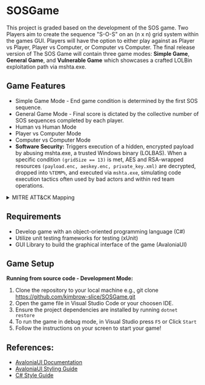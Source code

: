 # SOSGame
This project is graded based on the development of the SOS game. Two Players aim to create the sequence "S-O-S" on an (n x n) grid system within the games GUI. Players will have the option to either play against as Player vs Player, Player vs Computer, or Computer vs Computer. The final release version of The SOS Game will contain three game modes: **Simple Game**, **General Game**, and **Vulnerable Game** which showcases a crafted LOLBin exploitation path via mshta.exe. 

## Game Features
- Simple Game Mode - End game condition is determined by the first SOS sequence.
- General Game Mode - Final score is dictated by the collective number of SOS sequences completed by each player.
- Human vs Human  Mode
- Player vs Computer Mode
- Computer vs Computer Mode
- **Software Security:** Triggers execution of a hidden, encrypted payload by abusing mshta.exe, a trusted Windows binary (LOLBAS). When a specific condition ```(gridSize == 13)``` is met, AES and RSA-wrapped resources ```(payload.enc, aeskey.enc, private_key.xml)``` are decrypted, dropped into ```%TEMP%```, and executed via ```mshta.exe```, simulating code execution tactics often used by bad actors and within red team operations.


<details>
  <summary> MITRE ATT&CK Mapping</summary>

  
| Technique | Description | ID |
|----------|-------------|----|
| **Signed Binary Proxy Execution: MSHTA** | Executes HTA content through `mshta.exe` | [T1218.005](https://attack.mitre.org/techniques/T1218/005/) |
| **Obfuscated Files or Information** | Encrypts payloads with AES+RSA to avoid detection | [T1027](https://attack.mitre.org/techniques/T1027/) |
| **Ingress Tool Transfer** | Drops payload to local file system (`%TEMP%`) | [T1105](https://attack.mitre.org/techniques/T1105/) |
| **Scripting: VBScript** | Executes script logic via `.hta` format | [T1059.005](https://attack.mitre.org/techniques/T1059/005/) |
| **User Execution (Logic Flaw Trigger)** | Custom logic-based trigger on `gridSize == 13` | [T1204](https://attack.mitre.org/techniques/T1204/) |

</details>



## Requirements
- Develop game with an object-oriented programming language (C#)
- Utilize unit testing frameworks for testing (xUnit)
- GUI Library to build the graphical interface of the game (AvaloniaUI)

## Game Setup
**Running from source code - Development Mode:**
1. Clone the repository to your local machine e.g., git clone https://github.com/kimbrow-slice/SOSGame.git
2. Open the game file in Visual Studio Code or your choosen IDE.
3. Ensure the project dependencies are installed by running `dotnet restore`
4. To run the game in debug mode, in Visual Studio press `F5` or Click `Start`
5. Follow the instructions on your screen to start your game!


## References: 
 - [AvaloniaUI Documentation](https://docs.avaloniaui.net/docs/)
 - [AvaloniaUI Styling Guide](https://docs.avaloniaui.net/docs/0.10.x/styling/styles#pseudoclasses)
 - [C# Style Guide](https://google.github.io/styleguide/csharp-style.html)
